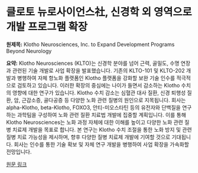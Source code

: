 # 클로토 뉴로사이언스社, 신경학 외 영역으로 개발 프로그램 확장

**원제목:** Klotho Neurosciences, Inc. to Expand Development Programs Beyond Neurology

**요약:** Klotho Neurosciences (KLTO)는 신경학 분야를 넘어 근력, 골밀도, 수명 연장과 관련된 기술 개발로 사업 확장을 발표했습니다.  기존의 KLTO-101 및 KLTO-202 개발과 병행하여 자체 항노화 플랫폼인 Klotho 플랫폼을 강화할 보완 기술 인수를 적극적으로 검토하고 있습니다.  이러한 확장의 중심에는 나이가 들면서 감소하는 Klotho 수치의 영향에 대한 연구가 있습니다.  Klotho 수치 감소는 심혈관 대사 질환, 신경 퇴행성 질환, 암, 근감소증, 골다공증 등 다양한 노화 관련 질병의 원인으로 지목됩니다.  회사는 alpha-Klotho, beta-Klotho, FOXO3, 안티-미오스타틴 등의 유전자와 단백질을 연구하는 과학팀을 구성하여 노화 관련 질환 치료법 개발에 집중할 계획입니다.  이를 통해 Klotho Neurosciences는 노화 과정 자체에 대한 이해를 높이고 다양한 노화 관련 질병 치료제 개발을 목표로 합니다.  본 연구는 Klotho 수치 조절을 통한 노화 방지 및 관련 질병 치료 가능성을 제시하며,  향후 다양한 질병 치료제 개발에 기여할 것으로 기대됩니다.  회사는  인수를 통한 기술 확보 및 자체 연구 개발을 병행하여 사업 확장을 가속화할 전망입니다.

[원문 링크](https://www.stocktitan.net/news/KLTO/klotho-neurosciences-inc-to-expand-development-programs-beyond-x3tv6edk0z2n.html)
